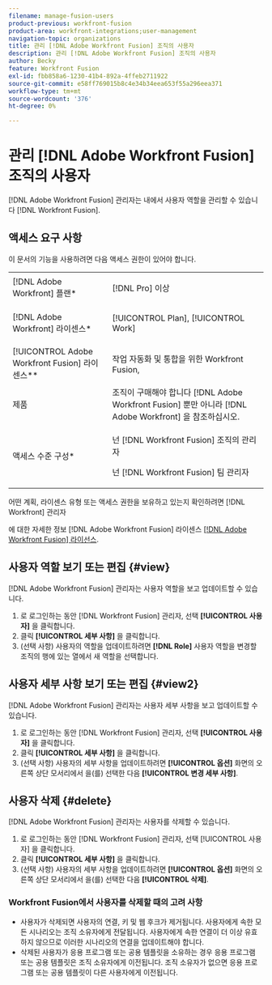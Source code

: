 ```yaml
---
filename: manage-fusion-users
product-previous: workfront-fusion
product-area: workfront-integrations;user-management
navigation-topic: organizations
title: 관리 [!DNL Adobe Workfront Fusion] 조직의 사용자
description: 관리 [!DNL Adobe Workfront Fusion] 조직의 사용자
author: Becky
feature: Workfront Fusion
exl-id: fbb858a6-1230-41b4-892a-4ffeb2711922
source-git-commit: e58ff769015b8c4e34b34eea653f55a296eea371
workflow-type: tm+mt
source-wordcount: '376'
ht-degree: 0%

---
```


# 관리 [!DNL Adobe Workfront Fusion] 조직의 사용자

[!DNL Adobe Workfront Fusion] 관리자는 내에서 사용자 역할을 관리할 수 있습니다 [!DNL Workfront Fusion].

<!--

>[!IMPORTANT]
>
>The procedure described on this page applies only to organizations that have not yet been onboarded to the Admin Console. If your organization has been onboarded to the Adobe Admin Console, you must perform this action through the Adobe Admin Console.
>
>For instructions on adding a user in the Adobe Admin Console:
>
>* See [Add a user to an organization in Adobe Workfront Fusion](../../workfront-fusion/organizations/add-user-to-an-organization.md#create)
>* See the section "Add users" in the article [Manage users individually](https://helpx.adobe.com/enterprise/using/manage-users-individually.html)
>* Contact your Adobe Admin Console Administrator.
>
>For a list of procedures that differ based on whether your organization has been onboarded to the Adobe Admin Console, see [Platform-based administration differences (Adobe Workfront Fusion/Adobe Business Platform)](../../workfront-fusion/fusion-in-admin-console/fusion-adobe-admin-console.md).

-->

## 액세스 요구 사항

이 문서의 기능을 사용하려면 다음 액세스 권한이 있어야 합니다.

<table style="table-layout:auto">
 <col> 
 <col> 
 <tbody> 
  <tr> 
    <td role="rowheader">[!DNL Adobe Workfront] 플랜*</td> 
   <td> <p>[!DNL Pro] 이상</p> </td> 
  </tr> 
   <tr> 
    <td role="rowheader">[!DNL Adobe Workfront] 라이센스*</td> 
    <td> <p>[!UICONTROL Plan], [!UICONTROL Work]</p> </td> 
   </tr>
   <tr> 
   <td role="rowheader">[!UICONTROL Adobe Workfront Fusion] 라이센스**</td> 
   <td> <p>작업 자동화 및 통합을 위한 Workfront Fusion,</p>  </td> 
  </tr> 
  <tr> 
   <td role="rowheader">제품</td> 
   <td>조직이 구매해야 합니다 [!DNL Adobe Workfront Fusion] 뿐만 아니라 [!DNL Adobe Workfront] 을 참조하십시오.</td> 
  </tr> 
  <tr data-mc-conditions=""> 
   <td role="rowheader">액세스 수준 구성*</td> 
   <td> 
     <p>넌 [!DNL Workfront Fusion] 조직의 관리자</p>
     <p>넌 [!DNL Workfront Fusion] 팀 관리자</p>
   </td> 
  </tr> 
 </tbody> 
</table>

어떤 계획, 라이센스 유형 또는 액세스 권한을 보유하고 있는지 확인하려면 [!DNL Workfront] 관리자

에 대한 자세한 정보 [!DNL Adobe Workfront Fusion] 라이센스 [[!DNL Adobe Workfront Fusion] 라이선스](../../workfront-fusion/get-started/license-automation-vs-integration.md).

## 사용자 역할 보기 또는 편집 {#view}

[!DNL Adobe Workfront Fusion] 관리자는 사용자 역할을 보고 업데이트할 수 있습니다.

1. 로 로그인하는 동안 [!DNL Workfront Fusion] 관리자, 선택 **[!UICONTROL 사용자]** 을 클릭합니다.
1. 클릭 **[!UICONTROL 세부 사항]** 을 클릭합니다.
1. (선택 사항) 사용자의 역할을 업데이트하려면 **[!DNL Role]** 사용자 역할을 변경할 조직의 행에 있는 열에서 새 역할을 선택합니다.

## 사용자 세부 사항 보기 또는 편집 {#view2}

[!DNL Adobe Workfront Fusion] 관리자는 사용자 세부 사항을 보고 업데이트할 수 있습니다.

1. 로 로그인하는 동안 [!DNL Workfront Fusion] 관리자, 선택 **[!UICONTROL 사용자]** 을 클릭합니다.
1. 클릭 **[!UICONTROL 세부 사항]** 을 클릭합니다.
1. (선택 사항) 사용자의 세부 사항을 업데이트하려면 **[!UICONTROL 옵션]** 화면의 오른쪽 상단 모서리에서 을(를) 선택한 다음 **[!UICONTROL 변경 세부 사항]**.

## 사용자 삭제 {#delete}

[!DNL Adobe Workfront Fusion] 관리자는 사용자를 삭제할 수 있습니다.

1. 로 로그인하는 동안 [!DNL Workfront Fusion] 관리자, 선택 [!UICONTROL 사용자] 을 클릭합니다.
1. 클릭 **[!UICONTROL 세부 사항]** 을 클릭합니다.
1. (선택 사항) 사용자의 세부 사항을 업데이트하려면 **[!UICONTROL 옵션]** 화면의 오른쪽 상단 모서리에서 을(를) 선택한 다음 **[!UICONTROL 삭제]**.

### Workfront Fusion에서 사용자를 삭제할 때의 고려 사항

* 사용자가 삭제되면 사용자의 연결, 키 및 웹 후크가 제거됩니다. 사용자에게 속한 모든 시나리오는 조직 소유자에게 전달됩니다. 사용자에게 속한 연결이 더 이상 유효하지 않으므로 이러한 시나리오의 연결을 업데이트해야 합니다.
* 삭제된 사용자가 응용 프로그램 또는 공용 템플릿을 소유하는 경우 응용 프로그램 또는 공용 템플릿은 조직 소유자에게 이전됩니다. 조직 소유자가 없으면 응용 프로그램 또는 공용 템플릿이 다른 사용자에게 이전됩니다.
